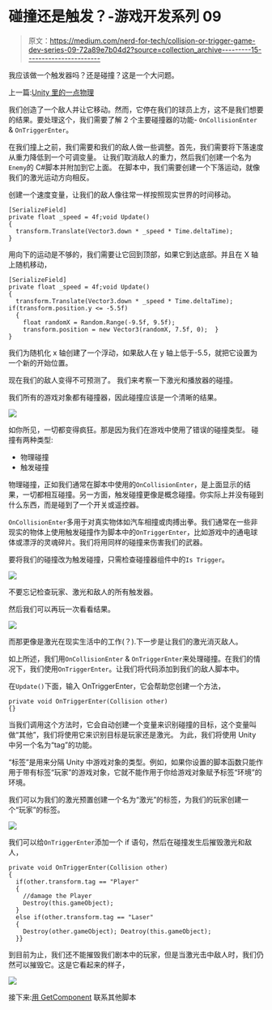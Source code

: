 # 碰撞还是触发？-游戏开发系列 09

> 原文：<https://medium.com/nerd-for-tech/collision-or-trigger-game-dev-series-09-72a89e7b04d2?source=collection_archive---------15----------------------->

我应该做一个触发器吗？还是碰撞？这是一个大问题。

上一篇:[Unity 里的一点物理](https://sj-jason-liu.medium.com/a-little-physics-in-unity-game-dev-series-08-28c4d54b80b1)

我们创造了一个敌人并让它移动。然而，它停在我们的球员上方，这不是我们想要的结果。要处理这个，我们需要了解 2 个主要碰撞器的功能-
`OnCollisionEnter` & `OnTriggerEnter`。

在我们撞上之前，我们需要和我们的敌人做一些调整。首先，我们需要将下落速度从重力降低到一个可调变量。
让我们取消敌人的重力，然后我们创建一个名为`Enemy`的 C#脚本并附加到它上面。
在脚本中，我们需要创建一个下落运动，就像我们的激光运动方向相反。

创建一个速度变量，让我们的敌人像往常一样按照现实世界的时间移动。

```
[SerializeField]
private float _speed = 4f;void Update()
{
  transform.Translate(Vector3.down * _speed * Time.deltaTime);
}
```

用向下的运动是不够的，我们需要让它回到顶部，如果它到达底部。并且在 X 轴上随机移动，

```
[SerializeField]
private float _speed = 4f;void Update()
{
  transform.Translate(Vector3.down * _speed * Time.deltaTime); if(transform.position.y <= -5.5f)
  {
    float randomX = Random.Range(-9.5f, 9.5f);
    transform.position = new Vector3(randomX, 7.5f, 0);  }
}
```

我们为随机化 x 轴创建了一个浮动，如果敌人在 y 轴上低于-5.5，就把它设置为一个新的开始位置。

现在我们的敌人变得不可预测了。
我们来考察一下激光和播放器的碰撞。

我们所有的游戏对象都有碰撞器，因此碰撞应该是一个清晰的结果。

![](img/c4a3864374aed1c903a91840152640c3.png)

如你所见，一切都变得疯狂。那是因为我们在游戏中使用了错误的碰撞类型。
碰撞有两种类型:

*   物理碰撞
*   触发碰撞

物理碰撞，正如我们通常在脚本中使用的`OnCollisionEnter`，是上面显示的结果，一切都相互碰撞。另一方面，触发碰撞更像是概念碰撞。你实际上并没有碰到什么东西，而是碰到了一个开关或遥控器。

`OnCollisionEnter`多用于对真实物体如汽车相撞或肉搏出拳。我们通常在一些非现实的物体上使用触发碰撞作为脚本中的`OnTriggerEnter`，比如游戏中的通电球体或漂浮的灵魂碎片。我们将用同样的碰撞来伤害我们的武器。

要将我们的碰撞改为触发碰撞，只需检查碰撞器组件中的`Is Trigger`。

![](img/f453494f8e51b43d91ae1ceaedf0476c.png)

不要忘记检查玩家、激光和敌人的所有触发器。

然后我们可以再玩一次看看结果。

![](img/2dae6f6b007b73451f462c41dfdf795d.png)

而那更像是激光在现实生活中的工作(？).下一步是让我们的激光消灭敌人。

如上所述，我们用`OnCollisionEnter` & `OnTriggerEnter`来处理碰撞。在我们的情况下，我们使用`OnTriggerEnter`。让我们将代码添加到我们的敌人脚本中。

在`Update()`下面，输入 OnTriggerEnter，它会帮助您创建一个方法，

```
private void OnTriggerEnter(Collision other)
{}
```

当我们调用这个方法时，它会自动创建一个变量来识别碰撞的目标，这个变量叫做“其他”，我们将使用它来识别目标是玩家还是激光。
为此，我们将使用 Unity 中另一个名为“tag”的功能。

“标签”是用来分隔 Unity 中游戏对象的类型。例如，如果你设置的脚本函数只能作用于带有标签“玩家”的游戏对象，它就不能作用于你给游戏对象赋予标签“环境”的环境。

我们可以为我们的激光预置创建一个名为“激光”的标签，为我们的玩家创建一个“玩家”的标签。

![](img/c0101f8174e7152b5b1cbf3d29477a5a.png)

我们可以给`OnTriggerEnter`添加一个 if 语句，然后在碰撞发生后摧毁激光和敌人，

```
private void OnTriggerEnter(Collision other)
{
  if(other.transform.tag == "Player"
  {
    //damage the Player
    Destroy(this.gameObject);
  }
  else if(other.transform.tag == "Laser"
  {
    Destroy(other.gameObject); Deatroy(this.gameObject);  
  }}
```

到目前为止，我们还不能摧毁我们剧本中的玩家，但是当激光击中敌人时，我们仍然可以摧毁它。这是它看起来的样子，

![](img/f1b9a64bff3391fa6652a5e7d15f4522.png)

接下来:[用 GetComponent](https://sj-jason-liu.medium.com/contact-to-other-scripts-with-getcomponent-game-dev-series-10-a5ca9c01ec8e) 联系其他脚本